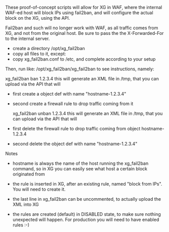 These proof-of-concept scripts will allow for XG in WAF, where the internal WAF-ed host will block IPs using fail2ban,
and will configure the actual block on the XG, using the API.

Fail2ban and such will no longer work with WAF, as all traffic comes from XG, and not from the original host.
Be sure to pass the the X-Forwarded-For to the internal server.


* create a directory /opt/xg_fail2ban
* copy all files to it, except:
* copy xg_fail2ban.conf to /etc, and complete according to your setup

Then, run like:
 /opt/xg_fail2ban/xg_fail2ban
to see instructions, namely:

  xg_fail2ban ban 1.2.3.4
this will generate an XML file in /tmp, that you can upload via the API that will
- first create a object def with name "hostname-1.2.3.4"
- second create a firewall rule to drop traffic coming from it 

  xg_fail2ban unban 1.2.3.4
this will generate an XML file in /tmp, that you can upload via the API that will
- first delete the firewall rule to drop traffic coming from object hostname-1.2.3.4 
- second delete the object def with name "hostname-1.2.3.4"

Notes

- hostname is always the name of the host running the xg_fail2ban command,
so in XG you can easily see what host a certain block originated from

- the rule is inserted in XG, after an existing rule, named "block from IPs".
You will need to create it. 

- the last line in xg_fail2ban can be uncommented, to actually upload the XML into XG

- the rules are created (default) in DISABLED state, to make sure nothing unexpected will happen.
For production you will need to have enabled rules :-)
